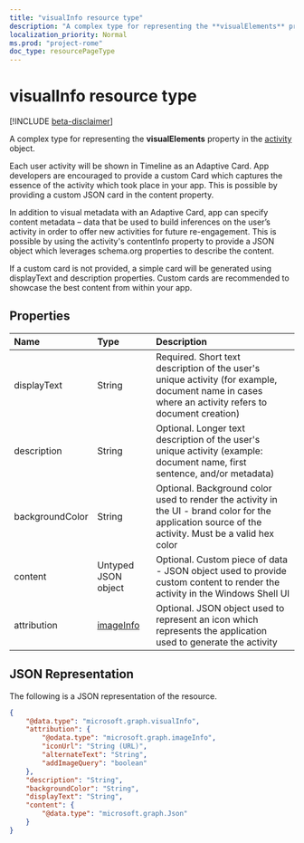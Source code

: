 ```yaml
---
title: "visualInfo resource type"
description: "A complex type for representing the **visualElements** property in the activity object."
localization_priority: Normal
ms.prod: "project-rome"
doc_type: resourcePageType
---
```


# visualInfo resource type

[!INCLUDE [beta-disclaimer](../../includes/beta-disclaimer.md)]

A complex type for representing the **visualElements** property in the [activity](../resources/projectrome-activity.md) object.

Each user activity will be shown in Timeline as an Adaptive Card. App developers are encouraged to provide a custom Card which captures the essence of the activity which took place in your app. This is possible by providing a custom JSON card in the content property.

In addition to visual metadata with an Adaptive Card, app can specify content metadata – data that be used to build inferences on the user’s activity in order to offer new activities for future re-engagement. This is possible by using the activity's contentInfo property to provide a JSON object which leverages schema.org properties to describe the content.

If a custom card is not provided, a simple card will be generated using displayText and description properties. Custom cards are recommended to showcase the best content from within your app.

## Properties

|Name | Type | Description|
|:----|:------|:-----------|
|displayText | String | Required. Short text description of the user's unique activity (for example, document name in cases where an activity refers to document creation)|
|description | String | Optional. Longer text description of the user's unique activity (example: document name, first sentence, and/or metadata)|
|backgroundColor | String | Optional. Background color used to render the activity in the UI - brand color for the application source of the activity. Must be a valid hex color|
|content | Untyped JSON object | Optional. Custom piece of data - JSON object used to provide custom content to render the activity in the Windows Shell UI|
|attribution | [imageInfo](../resources/projectrome-imageinfo.md) | Optional. JSON object used to represent an icon which represents the application used to generate the activity|

## JSON Representation

The following is a JSON representation of the resource.

<!-- {
  "blockType": "resource",
  "optionalProperties": [
    "attribution",
    "description",
    "backgroundColor",
    "content"
  ],
  "@odata.type": "microsoft.graph.visualInfo"
}-->

```json
{
    "@data.type": "microsoft.graph.visualInfo",
    "attribution": {
        "@odata.type": "microsoft.graph.imageInfo",
        "iconUrl": "String (URL)",
        "alternateText": "String",
        "addImageQuery": "boolean"
    },
    "description": "String",
    "backgroundColor": "String",
    "displayText": "String",
    "content": {
        "@data.type": "microsoft.graph.Json"
    }
}
```

<!-- uuid: 8fcb5dbc-d5aa-4681-8e31-b001d5168d79
2017-06-07 14:57:30 UTC -->
<!--
{
  "type": "#page.annotation",
  "description": "visualinfo resource",
  "keywords": "",
  "section": "documentation",
  "tocPath": "",
  "suppressions": [
    "Error: /api-reference/beta/resources/projectrome-visualinfo.md:\r\n      Exception processing links.\r\n    System.ArgumentException: Link Definition was null. Link text: !INCLUDE [beta-disclaimer](../../includes/beta-disclaimer.md)\r\n      at ApiDoctor.Validation.DocFile.get_LinkDestinations()\r\n      at ApiDoctor.Validation.DocSet.ValidateLinks(Boolean includeWarnings, String[] relativePathForFiles, IssueLogger issues, Boolean requireFilenameCaseMatch, Boolean printOrphanedFiles)"
  ]
}
-->
